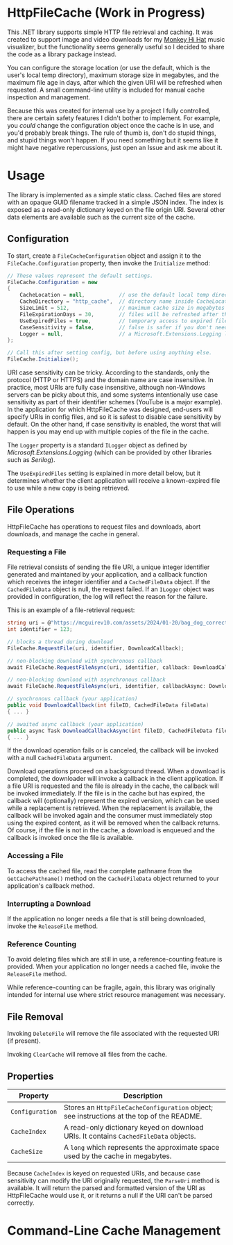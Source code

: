 # HttpFileCache (Work in Progress)

This .NET library supports simple HTTP file retrieval and caching. It was created to support image and video downloads for my [Monkey Hi Hat](https://github.com/MV10/monkey-hi-hat) music visualizer, but the functionality seems generally useful so I decided to share the code as a library package instead.

You can configure the storage location (or use the default, which is the user's local temp directory), maximum storage size in megabytes, and the maximum file age in days, after which the given URI will be refreshed when requested. A small command-line utility is included for manual cache inspection and management.

Because this was created for internal use by a project I fully controlled, there are certain safety features I didn't bother to implement. For example, you _could_ change the configuration object once the cache is in use, and you'd probably break things. The rule of thumb is, don't do stupid things, and stupid things won't happen. If you need something but it seems like it might have negative repercussions, just open an Issue and ask me about it.

# Usage

The library is implemented as a simple static class. Cached files are stored with an opaque GUID filename tracked in a simple JSON index. The index is exposed as a read-only dictionary keyed on the file origin URI. Several other data elements are available such as the current size of the cache.

## Configuration

To start, create a `FileCacheConfiguration` object and assign it to the `FileCache.Configuration` property, then invoke the `Initialize` method:

```csharp
// These values represent the default settings.
FileCache.Configuration = new
{
	CacheLocation = null,			// use the default local temp directory
	CacheDirectory = "http_cache",	// directory name inside CacheLocation
	SizeLimit = 512,				// maximum cache size in megabytes
	FileExpirationDays = 30,		// files will be refreshed after this
	UseExpiredFiles = true,    		// temporary access to expired files
	CaseSensitivity = false,		// false is safer if you don't need it
	Logger = null,					// a Microsoft.Extensions.Logging logger
};

// Call this after setting config, but before using anything else.
FileCache.Initialize();
```

URI case sensitivity can be tricky. According to the standards, only the protocol (HTTP or HTTPS) and the domain name are case insensitive. In practice, most URIs are fully case insensitive, although non-Windows servers can be picky about this, and some systems intentionally use case sensitivity as part of their identifier schemes (YouTube is a major example). In the application for which HttpFileCache was designed, end-users will specify URIs in config files, and so it is safest to disable case sensitivity by default. On the other hand, if case sensitivity is enabled, the worst that will happen is you may end up with multiple copies of the file in the cache.

The `Logger` property is a standard `ILogger` object as defined by _Microsoft.Extensions.Logging_ (which can be provided by other libraries such as _Serilog_).

The `UseExpiredFiles` setting is explained in more detail below, but it determines whether the client application will receive a known-expired file to use while a new copy is being retrieved.

## File Operations

HttpFileCache has operations to request files and downloads, abort downloads, and manage the cache in general.

### Requesting a File

File retrieval consists of sending the file URI, a unique integer identifier generated and maintaned by your application, and a callback function which receives the integer identifier and a `CachedFileData` object. If the `CachedFileData` object is null, the request failed. If an `ILogger` object was provided in configuration, the log will reflect the reason for the failure.

This is an example of a file-retrieval request:

```csharp
string uri = @"https://mcguirev10.com/assets/2024/01-20/bag_dog_corrected.jpg";
int identifier = 123;

// blocks a thread during download
FileCache.RequestFile(uri, identifier, DownloadCallback);

// non-blocking download with synchronous callback
await FileCache.RequestFileAsync(uri, identifier, callback: DownloadCallback);

// non-blocking download with asynchronous callback
await FileCache.RequestFileAsync(uri, identifier, callbackAsync: DownloadCallbackAsync);

// synchronous callback (your application)
public void DownloadCallback(int fileID, CachedFileData fileData) 
{ ... }

// awaited async callback (your application)
public async Task DownloadCallbackAsync(int fileID, CachedFileData fileData)
{ ... }
```

If the download operation fails or is canceled, the callback will be invoked with a null `CachedFileData` argument.

Download operations proceed on a background thread. When a download is completed, the downloader will invoke a callback in the client application. If a file URI is requested and the file is already in the cache, the callback will be invoked immediately. If the file is in the cache but has expired, the callback will (optionally) represent the expired version, which can be used while a replacement is retrieved. When the replacement is available, the callback will be invoked again and the consumer must immediately stop using the expired content, as it will be removed when the callback returns. Of course, if the file is not in the cache, a download is enqueued and the callback is invoked once the file is available.

### Accessing a File

To access the cached file, read the complete pathname from the `GetCachePathname()` method on the `CachedFileData` object returned to your application's callback method.

### Interrupting a Download

If the application no longer needs a file that is still being downloaded, invoke the `ReleaseFile` method.

### Reference Counting

To avoid deleting files which are still in use, a reference-counting feature is provided. When your application no longer needs a cached file, invoke the `ReleaseFile` method.

While reference-counting can be fragile, again, this library was originally intended for internal use where strict resource management was necessary.

## File Removal

Invoking `DeleteFile` will remove the file associated with the requested URI (if present).

Invoking `ClearCache` will remove all files from the cache.

## Properties

| Property | Description |
|---|---|
|`Configuration`|Stores an `HttpFileCacheConfiguration` object; see instructions at the top of the README.|
|`CacheIndex`|A read-only dictionary keyed on download URIs. It contains `CachedFileData` objects.|
|`CacheSize`|A `long` which represents the approximate space used by the cache in megabytes.|

Because `CacheIndex` is keyed on requested URIs, and because case sensitivity can modify the URI originally requested, the `ParseUri` method is available. It will return the parsed and formatted version of the URI as HttpFileCache would use it, or it returns a null if the URI can't be parsed correctly.

# Command-Line Cache Management

